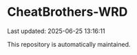 # CheatBrothers-WRD

Last updated: 2025-06-25 13:16:11

This repository is automatically maintained.
